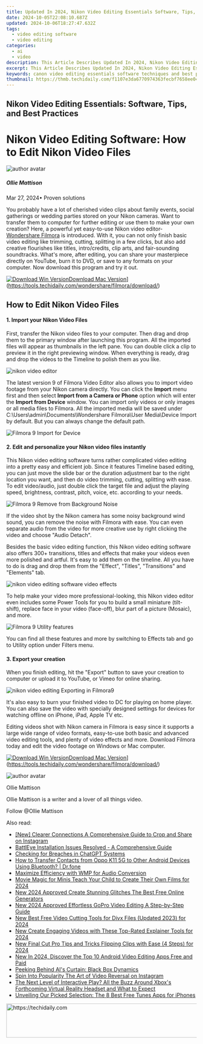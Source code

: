 ```yaml
---
title: Updated In 2024, Nikon Video Editing Essentials Software, Tips, and Best Practices
date: 2024-10-05T22:08:10.687Z
updated: 2024-10-06T18:27:47.632Z
tags: 
  - video editing software
  - video editing
categories: 
  - ai
  - video
description: This Article Describes Updated In 2024, Nikon Video Editing Essentials Software, Tips, and Best Practices
excerpt: This Article Describes Updated In 2024, Nikon Video Editing Essentials Software, Tips, and Best Practices
keywords: canon video editing essentials software techniques and best practices,editing gopro videos on mac best practices and software,webs best vertical video editing software updated 2023,nikon video editing essentials software workflow and best practices,from capture to cinematic canon video editing software and best practices,nikon video editing essentials software tips and best practices,mac video editing essentials best software options
thumbnail: https://thmb.techidaily.com/f1107e3da6770974363fecbf7658ee04571722ec05c10e1ad65882453b11db44.jpg
---
```


## Nikon Video Editing Essentials: Software, Tips, and Best Practices

# Nikon Video Editing Software: How to Edit Nikon Video Files

![author avatar](https://images.wondershare.com/filmora/article-images/ollie-mattison.jpg)

##### Ollie Mattison

 Mar 27, 2024• Proven solutions

You probably have a lot of cherished video clips about family events, social gatherings or wedding parties stored on your Nikon cameras. Want to transfer them to computer for further editing or use them to make your own creation? Here, a powerful yet easy-to-use Nikon video editor- [Wondershare Filmora](https://tools.techidaily.com/wondershare/filmora/download/) is introduced. With it, you can not only finish basic video editing like trimming, cutting, splitting in a few clicks, but also add creative flourishes like titles, intro/credits, clip arts, and fair-sounding soundtracks. What's more, after editing, you can share your masterpiece directly on YouTube, burn it to DVD, or save to any formats on your computer. Now download this program and try it out.

[![Download Win Version](https://images.wondershare.com/filmora/guide/download-btn-win.jpg)](https://tools.techidaily.com/wondershare/filmora/download/)[Download Mac Version](https://images.wondershare.com/filmora/guide/download-btn-mac.jpg)](https://tools.techidaily.com/wondershare/filmora/download/)

## How to Edit Nikon Video Files

#### 1\.  Import your Nikon Video Files

First, transfer the Nikon video files to your computer. Then drag and drop them to the primary window after launching this program. All the imported files will appear as thumbnails in the left pane. You can double click a clip to preview it in the right previewing window. When everything is ready, drag and drop the videos to the Timeline to polish them as you like.

![nikon video editor](https://images.wondershare.com/filmora/guide/full-feature-interface.jpg)

The latest version 9 of Filmora Video Editor also allows you to import video footage from your Nikon camera directly. You can click the **Import** menu first and then select **Import from a Camera or Phone** option which will enter the **Import from Device** window. You can import only videos or only images or all media files to Filmora. All the imported media will be saved under C:\\Users\\admin\\Documents\\Wondershare Filmora\\User Media\\Device Import by default. But you can always change the default path.

![ Filmora 9 Import for Device ](https://images.wondershare.com/filmora/article-images/filmora9-import-from-device.jpg)

#### 2\.  Edit and personalize your Nikon video files instantly

This Nikon video editing software turns rather complicated video editing into a pretty easy and efficient job. Since it features Timeline based editing, you can just move the slide bar or the duration adjustment bar to the right location you want, and then do video trimming, cutting, splitting with ease. To edit video/audio, just double click the target file and adjust the playing speed, brightness, contrast, pitch, voice, etc. according to your needs.

![ Filmora 9 Remove from Background Noise ](https://images.wondershare.com/filmora/article-images/filmora9-remove-audio-from-video.jpg)

If the video shot by the Nikon camera has some noisy background wind sound, you can remove the noise with Filmora with ease. You can even separate audio from the video for more creative use by right clicking the video and choose "Audio Detach".

Besides the basic video editing function, this Nikon video editing software also offers 300+ transitions, titles and effects that make your videos even more polished and artful. It's easy to add them on the timeline. All you have to do is drag and drop them from the "Effect", "Titles", "Transitions" and "Elements" tab.

![nikon video editing software video effects](https://images.wondershare.com/filmora/article-images/filmora9-audio-titles-transition-effects-elements.jpg)

To help make your video more professional-looking, this Nikon video editor even includes some Power Tools for you to build a small miniature (tilt-shift), replace face in your video (face-off), blur part of a picture (Mosaic), and more.

![ Filmora 9 Utility features](https://images.wondershare.com/filmora/article-images/filmora9-effects-utility.jpg)

You can find all these features and more by switching to Effects tab and go to Utility option under Filters menu.

#### 3\.  Export your creation

When you finish editing, hit the "Export" button to save your creation to computer or upload it to YouTube, or Vimeo for online sharing.

![nikon video editing Exporting in Filmora9 ](https://images.wondershare.com/filmora/article-images/export-output.jpg)

It's also easy to burn your finished video to DC for playing on home player. You can also save the video with specially designed settings for devices for watching offline on iPhone, iPad, Apple TV etc.

Editing videos shot with Nikon camera in Filmora is easy since it supports a large wide range of video formats, easy-to-use both basic and advanced video editing tools, and plenty of video effects and more. Download Filmora today and edit the video footage on Windows or Mac computer.

[![Download Win Version](https://images.wondershare.com/filmora/guide/download-btn-win.jpg)](https://tools.techidaily.com/wondershare/filmora/download/)[Download Mac Version](https://images.wondershare.com/filmora/guide/download-btn-mac.jpg)](https://tools.techidaily.com/wondershare/filmora/download/)

![author avatar](https://images.wondershare.com/filmora/article-images/ollie-mattison.jpg)

Ollie Mattison

Ollie Mattison is a writer and a lover of all things video.

Follow @Ollie Mattison

<ins class="adsbygoogle"
      style="display:block"
      data-ad-client="ca-pub-7571918770474297"
      data-ad-slot="8358498916"
      data-ad-format="auto"
      data-full-width-responsive="true"></ins>

<span class="atpl-alsoreadstyle">Also read:</span>
<div><ul>
<li><a href="https://instagram-videos.techidaily.com/new-clearer-connections-a-comprehensive-guide-to-crop-and-share-on-instagram/"><u>[New] Clearer Connections A Comprehensive Guide to Crop and Share on Instagram</u></a></li>
<li><a href="https://common-error.techidaily.com/battleye-installation-issues-resolved-a-comprehensive-guide/"><u>BattlEye Installation Issues Resolved - A Comprehensive Guide</u></a></li>
<li><a href="https://tech-revival.techidaily.com/checking-for-breaches-in-chatgpt-systems/"><u>Checking for Breaches in ChatGPT Systems</u></a></li>
<li><a href="https://blog-min.techidaily.com/how-to-transfer-contacts-from-oppo-k11-5g-to-other-android-devices-using-bluetooth-drfone-by-drfone-transfer-from-android-transfer-from-android/"><u>How to Transfer Contacts from Oppo K11 5G to Other Android Devices Using Bluetooth? | Dr.fone</u></a></li>
<li><a href="https://extra-resources.techidaily.com/maximize-efficiency-with-wmp-for-audio-conversion/"><u>Maximize Efficiency with WMP for Audio Conversion</u></a></li>
<li><a href="https://ai-video-apps.techidaily.com/movie-magic-for-minis-teach-your-child-to-create-their-own-films-for-2024/"><u>Movie Magic for Minis Teach Your Child to Create Their Own Films for 2024</u></a></li>
<li><a href="https://ai-video-apps.techidaily.com/new-2024-approved-create-stunning-glitches-the-best-free-online-generators/"><u>New 2024 Approved Create Stunning Glitches The Best Free Online Generators</u></a></li>
<li><a href="https://ai-video-apps.techidaily.com/new-2024-approved-effortless-gopro-video-editing-a-step-by-step-guide/"><u>New 2024 Approved Effortless GoPro Video Editing A Step-by-Step Guide</u></a></li>
<li><a href="https://ai-video-apps.techidaily.com/new-best-free-video-cutting-tools-for-divx-files-updated-2023-for-2024/"><u>New Best Free Video Cutting Tools for Divx Files (Updated 2023) for 2024</u></a></li>
<li><a href="https://ai-video-apps.techidaily.com/new-create-engaging-videos-with-these-top-rated-explainer-tools-for-2024/"><u>New Create Engaging Videos with These Top-Rated Explainer Tools for 2024</u></a></li>
<li><a href="https://ai-video-apps.techidaily.com/new-final-cut-pro-tips-and-tricks-flipping-clips-with-ease-4-steps-for-2024/"><u>New Final Cut Pro Tips and Tricks Flipping Clips with Ease (4 Steps) for 2024</u></a></li>
<li><a href="https://ai-video-apps.techidaily.com/new-in-2024-discover-the-top-10-android-video-editing-apps-free-and-paid/"><u>New In 2024, Discover the Top 10 Android Video Editing Apps Free and Paid</u></a></li>
<li><a href="https://tech-hub.techidaily.com/peeking-behind-ais-curtain-black-box-dynamics/"><u>Peeking Behind AI's Curtain: Black Box Dynamics</u></a></li>
<li><a href="https://instagram-video-files.techidaily.com/spin-into-popularity-the-art-of-video-reversal-on-instagram/"><u>Spin Into Popularity The Art of Video Reversal on Instagram</u></a></li>
<li><a href="https://tech-recovery.techidaily.com/the-next-level-of-interactive-play-all-the-buzz-around-xboxs-forthcoming-virtual-reality-headset-and-what-to-expect/"><u>The Next Level of Interactive Play? All the Buzz Around Xbox's Forthcoming Virtual Reality Headset and What to Expect</u></a></li>
<li><a href="https://techtrends.techidaily.com/unveiling-our-picked-selection-the-8-best-free-tunes-apps-for-iphones/"><u>Unveiling Our Picked Selection: The 8 Best Free Tunes Apps for iPhones</u></a></li>
</ul></div>

<!-- affiliate ads begin -->
<a href="https://aligracehair.sjv.io/c/5597632/1918666/19272" target="_top" id="1918666">
  <img src="//a.impactradius-go.com/display-ad/19272-1918666" border="0" alt="https://techidaily.com" width="728" height="90"/>
</a>
<img height="0" width="0" src="https://aligracehair.sjv.io/i/5597632/1918666/19272" style="position:absolute;visibility:hidden;" border="0" />
<!-- affiliate ads end -->

